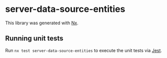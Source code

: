 # server-data-source-entities

This library was generated with [Nx](https://nx.dev).

## Running unit tests

Run `nx test server-data-source-entities` to execute the unit tests via [Jest](https://jestjs.io).
